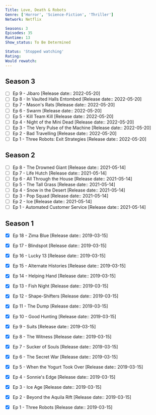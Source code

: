 ```yaml
---
Title: Love, Death & Robots
Genre: ['Horror', 'Science-Fiction', 'Thriller']
Network: Netflix

Seasons: 3
Episodes: 35
Runtime: 13
Show_status: To Be Determined

Status: 'Stopped watching'
Rating: 
Would rewatch: 
---
```


## Season 3
- [ ] Ep 9 - Jibaro [Release date:: 2022-05-20]
- [ ] Ep 8 - In Vaulted Halls Entombed [Release date:: 2022-05-20]
- [ ] Ep 7 - Mason's Rats [Release date:: 2022-05-20]
- [ ] Ep 6 - Swarm [Release date:: 2022-05-20]
- [ ] Ep 5 - Kill Team Kill [Release date:: 2022-05-20]
- [ ] Ep 4 - Night of the Mini Dead [Release date:: 2022-05-20]
- [ ] Ep 3 - The Very Pulse of the Machine [Release date:: 2022-05-20]
- [ ] Ep 2 - Bad Travelling [Release date:: 2022-05-20]
- [ ] Ep 1 - Three Robots: Exit Strategies [Release date:: 2022-05-20]

## Season 2
- [ ] Ep 8 - The Drowned Giant [Release date:: 2021-05-14]
- [ ] Ep 7 - Life Hutch [Release date:: 2021-05-14]
- [ ] Ep 6 - All Through the House [Release date:: 2021-05-14]
- [ ] Ep 5 - The Tall Grass [Release date:: 2021-05-14]
- [ ] Ep 4 - Snow in the Desert [Release date:: 2021-05-14]
- [ ] Ep 3 - Pop Squad [Release date:: 2021-05-14]
- [ ] Ep 2 - Ice [Release date:: 2021-05-14]
- [ ] Ep 1 - Automated Customer Service [Release date:: 2021-05-14]

## Season 1
- [x] Ep 18 - Zima Blue [Release date:: 2019-03-15]
- [x] Ep 17 - Blindspot [Release date:: 2019-03-15]
- [x] Ep 16 - Lucky 13 [Release date:: 2019-03-15]
- [x] Ep 15 - Alternate Histories [Release date:: 2019-03-15]
- [x] Ep 14 - Helping Hand [Release date:: 2019-03-15]
- [x] Ep 13 - Fish Night [Release date:: 2019-03-15]
- [x] Ep 12 - Shape-Shifters [Release date:: 2019-03-15]
- [x] Ep 11 - The Dump [Release date:: 2019-03-15]
- [x] Ep 10 - Good Hunting [Release date:: 2019-03-15]
- [x] Ep 9 - Suits [Release date:: 2019-03-15]
- [x] Ep 8 - The Witness [Release date:: 2019-03-15]
- [x] Ep 7 - Sucker of Souls [Release date:: 2019-03-15]
- [x] Ep 6 - The Secret War [Release date:: 2019-03-15]
- [x] Ep 5 - When the Yogurt Took Over [Release date:: 2019-03-15]
- [x] Ep 4 - Sonnie's Edge [Release date:: 2019-03-15]
- [x] Ep 3 - Ice Age [Release date:: 2019-03-15]
- [x] Ep 2 - Beyond the Aquila Rift [Release date:: 2019-03-15]
- [x] Ep 1 - Three Robots [Release date:: 2019-03-15]


